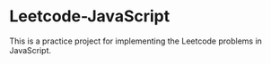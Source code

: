 # Leetcode-JavaScript
This is a practice project for implementing the Leetcode problems in JavaScript. 
